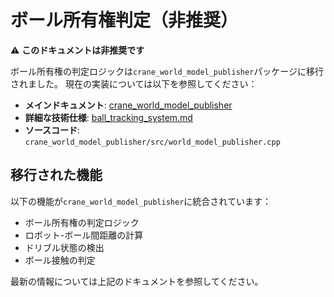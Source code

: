# ボール所有権判定（非推奨）

⚠️ **このドキュメントは非推奨です**

ボール所有権の判定ロジックは`crane_world_model_publisher`パッケージに移行されました。
現在の実装については以下を参照してください：

- **メインドキュメント**: [crane_world_model_publisher](./packages/crane_world_model_publisher.md)
- **詳細な技術仕様**: [ball_tracking_system.md](./ball_tracking_system.md)
- **ソースコード**: `crane_world_model_publisher/src/world_model_publisher.cpp`

## 移行された機能

以下の機能が`crane_world_model_publisher`に統合されています：

- ボール所有権の判定ロジック
- ロボット-ボール間距離の計算
- ドリブル状態の検出
- ボール接触の判定

最新の情報については上記のドキュメントを参照してください。
